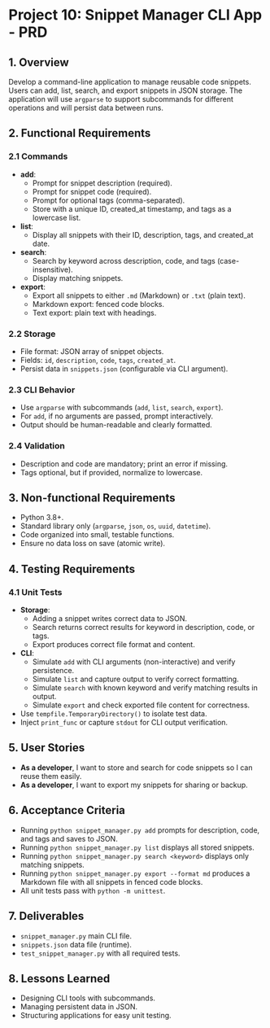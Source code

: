 
# Project 10: Snippet Manager CLI App - PRD

## 1. Overview
Develop a command-line application to manage reusable code snippets. Users can add, list, search, and export snippets in JSON storage. The application will use `argparse` to support subcommands for different operations and will persist data between runs.

## 2. Functional Requirements
### 2.1 Commands
- **add**:
  - Prompt for snippet description (required).
  - Prompt for snippet code (required).
  - Prompt for optional tags (comma-separated).
  - Store with a unique ID, created_at timestamp, and tags as a lowercase list.
- **list**:
  - Display all snippets with their ID, description, tags, and created_at date.
- **search**:
  - Search by keyword across description, code, and tags (case-insensitive).
  - Display matching snippets.
- **export**:
  - Export all snippets to either `.md` (Markdown) or `.txt` (plain text).
  - Markdown export: fenced code blocks.
  - Text export: plain text with headings.

### 2.2 Storage
- File format: JSON array of snippet objects.
- Fields: `id`, `description`, `code`, `tags`, `created_at`.
- Persist data in `snippets.json` (configurable via CLI argument).

### 2.3 CLI Behavior
- Use `argparse` with subcommands (`add`, `list`, `search`, `export`).
- For `add`, if no arguments are passed, prompt interactively.
- Output should be human-readable and clearly formatted.

### 2.4 Validation
- Description and code are mandatory; print an error if missing.
- Tags optional, but if provided, normalize to lowercase.

## 3. Non-functional Requirements
- Python 3.8+.
- Standard library only (`argparse`, `json`, `os`, `uuid`, `datetime`).
- Code organized into small, testable functions.
- Ensure no data loss on save (atomic write).

## 4. Testing Requirements
### 4.1 Unit Tests
- **Storage**:
  - Adding a snippet writes correct data to JSON.
  - Search returns correct results for keyword in description, code, or tags.
  - Export produces correct file format and content.
- **CLI**:
  - Simulate `add` with CLI arguments (non-interactive) and verify persistence.
  - Simulate `list` and capture output to verify correct formatting.
  - Simulate `search` with known keyword and verify matching results in output.
  - Simulate `export` and check exported file content for correctness.
- Use `tempfile.TemporaryDirectory()` to isolate test data.
- Inject `print_func` or capture `stdout` for CLI output verification.

## 5. User Stories
- **As a developer**, I want to store and search for code snippets so I can reuse them easily.
- **As a developer**, I want to export my snippets for sharing or backup.

## 6. Acceptance Criteria
- Running `python snippet_manager.py add` prompts for description, code, and tags and saves to JSON.
- Running `python snippet_manager.py list` displays all stored snippets.
- Running `python snippet_manager.py search <keyword>` displays only matching snippets.
- Running `python snippet_manager.py export --format md` produces a Markdown file with all snippets in fenced code blocks.
- All unit tests pass with `python -m unittest`.

## 7. Deliverables
- `snippet_manager.py` main CLI file.
- `snippets.json` data file (runtime).
- `test_snippet_manager.py` with all required tests.

## 8. Lessons Learned
- Designing CLI tools with subcommands.
- Managing persistent data in JSON.
- Structuring applications for easy unit testing.

